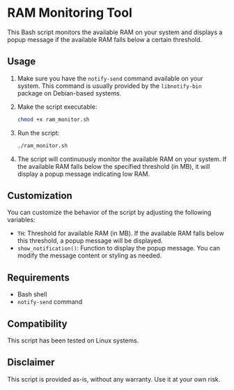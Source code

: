 # RAM Monitoring Tool

This Bash script monitors the available RAM on your system and displays a popup message if the available RAM falls below a certain threshold.

## Usage

1. Make sure you have the `notify-send` command available on your system. This command is usually provided by the `libnotify-bin` package on Debian-based systems.

2. Make the script executable:
    ```bash
    chmod +x ram_monitor.sh
    ```

3. Run the script:
    ```bash
    ./ram_monitor.sh
    ```

4. The script will continuously monitor the available RAM on your system. If the available RAM falls below the specified threshold (in MB), it will display a popup message indicating low RAM.

## Customization

You can customize the behavior of the script by adjusting the following variables:

- `TH`: Threshold for available RAM (in MB). If the available RAM falls below this threshold, a popup message will be displayed.
- `show_notification()`: Function to display the popup message. You can modify the message content or styling as needed.

## Requirements

- Bash shell
- `notify-send` command

## Compatibility

This script has been tested on Linux systems.

## Disclaimer

This script is provided as-is, without any warranty. Use it at your own risk.

